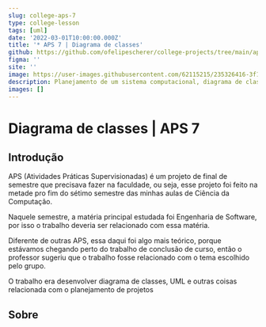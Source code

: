 ```yaml
---
slug: college-aps-7
type: college-lesson
tags: [uml]
date: '2022-03-01T10:00:00.000Z'
title: '* APS 7 | Diagrama de classes'
github: https://github.com/ofelipescherer/college-projects/tree/main/aps/aps-07-engenharia-de-software
figma: ''
site: ''
image: https://user-images.githubusercontent.com/62115215/235326416-3f1de678-77bc-4ea2-9782-c924d2a84902.png
description: Planejamento de um sistema computacional, diagrama de classes, uso e requisitos.
images: []
---
```


# Diagrama de classes | APS 7

## Introdução

APS (Atividades Práticas Supervisionadas) é um projeto de final de semestre que precisava fazer na faculdade, ou seja, esse projeto foi feito na metade pro fim do sétimo semestre das minhas aulas de Ciência da Computação.

Naquele semestre, a matéria principal estudada foi Engenharia de Software, por isso o trabalho deveria ser relacionado com essa matéria.

Diferente de outras APS, essa daqui foi algo mais teórico, porque estávamos chegando perto do trabalho de conclusão de curso, então o professor sugeriu que o trabalho fosse relacionado com o tema escolhido pelo grupo.

O trabalho era desenvolver diagrama de classes, UML e outras coisas relacionada com o planejamento de projetos

## Sobre


